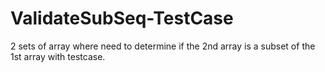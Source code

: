 # ValidateSubSeq-TestCase
2 sets of array where need to determine if the 2nd array is a subset of the 1st array with testcase.
